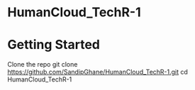 # HumanCloud_TechR-1

# Getting Started
Clone the repo
git clone https://github.com/SandipGhane/HumanCloud_TechR-1.git
cd HumanCloud_TechR-1

